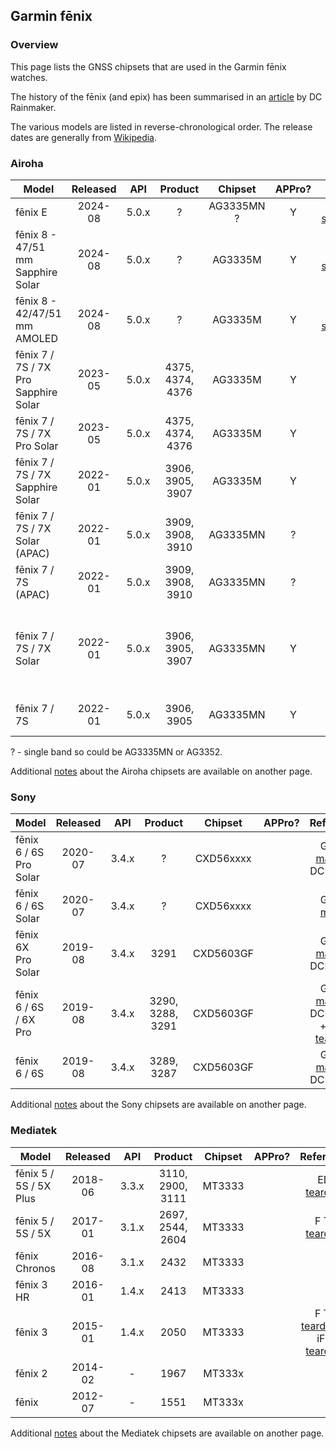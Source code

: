 ## Garmin fēnix

### Overview

This page lists the GNSS chipsets that are used in the Garmin fēnix watches.

The history of the fēnix (and epix) has been summarised in an [article](https://www.dcrainmaker.com/2023/12/garmin-fenix7-epix-release-history-explained.html) by DC Rainmaker.

The various models are listed in reverse-chronological order. The release dates are generally from [Wikipedia](https://en.wikipedia.org/wiki/Garmin_Fenix#Models).



### Airoha

| Model                       | Released   | API | Product | Chipset | APPro? | References |
| --------------------------- | :--------: | :--------: | :--------: | :--------: | :--------: | :--------: |
| fēnix E | 2024-08 | 5.0.x | ? | AG3335MN ? | Y | Garmin [specifications](https://www.garmin.com/en-GB/p/1652337/pn/010-03025-00#specs) |
| fēnix 8 - 47/51 mm Sapphire Solar | 2024-08 | 5.0.x | ? | AG3335M | Y | Garmin [specifications](https://www.garmin.com/en-GB/p/1389491/pn/010-02906-21#specs) |
| fēnix 8 - 42/47/51 mm AMOLED | 2024-08 | 5.0.x | ? | AG3335M | Y | Garmin [specifications](https://www.garmin.com/en-GB/p/1228429/pn/010-02904-21#specs) |
| fēnix 7 / 7S / 7X Pro Sapphire Solar | 2023-05 | 5.0.x | 4375, 4374, 4376 | AG3335M | Y | Garmin [settings](https://support.garmin.com/en-GB/?faq=J1fLrNa12T7hUAdWHyIXk8) + DCR [review](https://www.dcrainmaker.com/2023/05/garmin-fenix-7-pro-in-depth-review-flashlight-and-multiband-for-everyone.html) |
| fēnix 7 / 7S / 7X Pro Solar | 2023-05 | 5.0.x | 4375, 4374, 4376 | AG3335M | Y | Garmin [settings](https://support.garmin.com/en-GB/?faq=J1fLrNa12T7hUAdWHyIXk8) + DCR [review](https://www.dcrainmaker.com/2023/05/garmin-fenix-7-pro-in-depth-review-flashlight-and-multiband-for-everyone.html) |
| fēnix 7 / 7S / 7X Sapphire Solar | 2022-01 | 5.0.x | 3906, 3905, 3907 | AG3335M | Y | Garmin [settings](https://support.garmin.com/en-GB/?faq=J1fLrNa12T7hUAdWHyIXk8) + DCR [review](https://www.dcrainmaker.com/2022/01/garmin-fenix7-7s-7x-in-depth-review.html) |
| fēnix 7 / 7S / 7X Solar (APAC) | 2022-01 | 5.0.x | 3909, 3908, 3910 | AG3335MN | ? | - |
| fēnix 7 / 7S (APAC) | 2022-01 | 5.0.x | 3909, 3908, 3910 | AG3335MN | ? | - |
| fēnix 7 / 7S / 7X Solar | 2022-01 | 5.0.x | 3906, 3905, 3907 | AG3335MN | Y | Garmin [manual](https://www8.garmin.com/manuals/webhelp/GUID-C001C335-A8EC-4A41-AB0E-BAC434259F92/EN-US/GUID-9AC5D40D-5CCE-4D21-B8C2-10A04B25E152.html) + DCR [review](https://www.dcrainmaker.com/2022/01/garmin-fenix7-7s-7x-in-depth-review.html)<br />F Tipi [teardown](http://www.f-blog.info/garmin-fenix-7x-solar-teardown-non-destructive/) + element14 [teardown](https://youtu.be/vb8yyu8En1o?t=485) |
| fēnix 7 / 7S | 2022-01 | 5.0.x | 3906, 3905 | AG3335MN | Y | Garmin [manual](https://www8.garmin.com/manuals/webhelp/GUID-C001C335-A8EC-4A41-AB0E-BAC434259F92/EN-US/GUID-9AC5D40D-5CCE-4D21-B8C2-10A04B25E152.html) + DCR [review](https://www.dcrainmaker.com/2022/01/garmin-fenix7-7s-7x-in-depth-review.html) |

? - single band so could be AG3335MN or AG3352.

Additional [notes](../../../chipsets/airoha/devices.md) about the Airoha chipsets are available on another page.



### Sony

| Model                       | Released   | API | Product | Chipset | APPro? | References |
| --------------------------- | :--------: | :--------: | :--------: | :--------: | :--------: | :--------: |
| fēnix 6 / 6S Pro Solar | 2020-07  | 3.4.x | ? | CXD56xxxx |        | Garmin [manual](https://www8.garmin.com/manuals/webhelp/fenix66s6xpro/EN-US/GUID-31C5EBD6-A5E6-46FA-9EDE-43DBA4872546.html) + DCR [review](https://www.dcrainmaker.com/2020/07/garmin-fenix-6-6s-pro-solar-review-whats-new-different.html) |
| fēnix 6 / 6S Solar     | 2020-07  | 3.4.x | ? | CXD56xxxx |        | Garmin [manual](https://www8.garmin.com/manuals/webhelp/fenix6-6ssport/EN-US/GUID-31C5EBD6-A5E6-46FA-9EDE-43DBA4872546.html) |
| fēnix 6X Pro Solar     | 2019-08  | 3.4.x | 3291 | CXD5603GF |        | Garmin [manual](https://www8.garmin.com/manuals/webhelp/fenix66s6xpro/EN-US/GUID-31C5EBD6-A5E6-46FA-9EDE-43DBA4872546.html) + DCR [review](https://www.dcrainmaker.com/2019/08/garmin-fenix6-pro-solar-series-review.html) |
| fēnix 6 / 6S / 6X Pro  | 2019-08  | 3.4.x | 3290, 3288, 3291 | CXD5603GF |        | Garmin [manual](https://www8.garmin.com/manuals/webhelp/fenix66s6xpro/EN-US/GUID-31C5EBD6-A5E6-46FA-9EDE-43DBA4872546.html) + DCR [review](https://www.dcrainmaker.com/2019/08/garmin-fenix6-pro-solar-series-review.html) + F Tipi [teardown](http://www.f-blog.info/garmin-fenix-6x-pro-disassembly-or-teardown-whatever-you-say/) |
| fēnix 6 / 6S           | 2019-08  | 3.4.x | 3289, 3287 | CXD5603GF |        | Garmin [manual](https://www8.garmin.com/manuals/webhelp/fenix6-6ssport/EN-US/GUID-31C5EBD6-A5E6-46FA-9EDE-43DBA4872546.html) + DCR [review](https://www.dcrainmaker.com/2019/08/garmin-fenix6-pro-solar-series-review.html) |

Additional [notes](../../../chipsets/sony/devices.md) about the Sony chipsets are available on another page.



### Mediatek

| Model                       | Released   | API | Product | Chipset | APPro? | References |
| --------------------------- | :--------: | :--------: | :--------: | :--------: | :--------: | :--------: |
| fēnix 5 / 5S / 5X Plus | 2018-06  | 3.3.x | 3110, 2900, 3111 | MT3333  |      | EDN [teardown](https://www.edn.com/teardown-a-smartwatch-with-an-athletic-tradition/) |
| fēnix 5 / 5S / 5X      | 2017-01  | 3.1.x | 2697, 2544, 2604 | MT3333  |      | F Tipi [teardown](http://www.f-blog.info/garmin-fenix-5x-inner-parts-teardown-disassembly-assembly-etc-no-disassemble/) |
| fēnix Chronos          | 2016-08  | 3.1.x | 2432 | MT3333  |      |                                                              |
| fēnix 3 HR             | 2016-01  | 1.4.x | 2413 | MT3333  |      |                                                              |
| fēnix 3                | 2015-01  | 1.4.x | 2050 | MT3333  |      | F Tipi [teardown](http://www.f-blog.info/diving-inside-garmin-fenix-3-tear-down-etc/) + iFixit [teardown](https://www.ifixit.com/Guide/Garmin+Fenix+3+Motherboard+Replacement/113919) |
| fēnix 2                | 2014-02  | -     | 1967 | MT333x  |      |                                                              |
| fēnix                  | 2012-07  | -     | 1551 | MT333x  |      |                                                              |

Additional [notes](../../../chipsets/mediatek/devices.md) about the Mediatek chipsets are available on another page.

